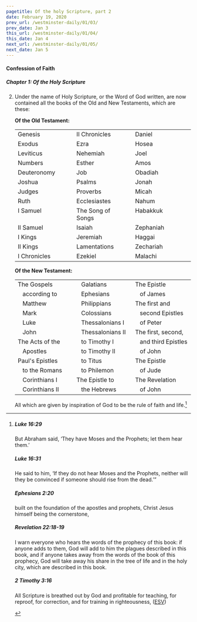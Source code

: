 ```yaml
---
pagetitle: Of the holy Scripture, part 2
date: February 19, 2020
prev_url: /westminster-daily/01/03/
prev_date: Jan 3
this_url: /westminster-daily/01/04/
this_date: Jan 4
next_url: /westminster-daily/01/05/
next_date: Jan 5
---
```


#### Confession of Faith

##### Chapter 1: Of the Holy Scripture

2. Under the name of Holy Scripture, or the Word of God written, are now contained all the books of the Old and New Testaments, which are these: <p><b>Of the Old Testament:</b></p><center><table class="wcf" cellspacing="1" cellpadding="0" width="90%" border="0"><tbody><tr><td valign=top width="33%">Genesis</td><td valign=top width="33%">II Chronicles</td><td valign=top width="33%">Daniel</td></tr><tr><td valign=top width="33%">Exodus</td><td valign=top width="33%">Ezra</td><td valign=top width="33%">Hosea</td></tr><tr><td valign=top width="33%">Leviticus</td><td valign=top width="33%">Nehemiah</td><td valign=top width="33%">Joel</td></tr><tr><td valign=top width="33%">Numbers</td><td valign=top width="33%">Esther</td><td valign=top width="33%">Amos</td></tr><tr><td valign=top width="33%">Deuteronomy</td><td valign=top width="33%">Job</td><td valign=top width="33%">Obadiah</td></tr><tr><td valign=top width="33%">Joshua</td><td valign=top width="33%">Psalms</td><td valign=top width="33%">Jonah</td></tr><tr><td valign=top width="33%">Judges</td><td valign=top width="33%">Proverbs</td><td valign=top width="33%">Micah</td></tr><tr><td valign=top width="33%">Ruth</td><td valign=top width="33%">Ecclesiastes</td><td valign=top width="33%">Nahum</td></tr><tr><td valign=top width="33%">I Samuel</td><td valign=top width="33%">The Song of Songs</td><td valign=top width="33%">Habakkuk</td></tr><tr><td valign=top width="33%">II Samuel</td><td valign=top width="33%">Isaiah</td><td valign=top width="33%">Zephaniah</td></tr><tr><td valign=top width="33%">I Kings</td><td valign=top width="33%">Jeremiah</td><td valign=top width="33%">Haggai</td></tr><tr><td valign=top width="33%">II Kings</td><td valign=top width="33%">Lamentations</td><td valign=top width="33%">Zechariah</td></tr><tr><td valign=top width="33%">I Chronicles</td><td valign=top width="33%">Ezekiel</td><td valign=top width="33%">Malachi</td></tr></tbody></table></center></p><p><b>Of the New Testament:</b></p><center><table class="wcf" cellspacing="1" cellpadding="0" width="90%" border="0"><tbody><tr><td valign=top width="33%">The Gospels</td><td valign=top width="33%">&nbsp;&nbsp;&nbsp;Galatians</td><td valign=top width="33%">The Epistle</td></tr><tr><td valign=top width="33%">&nbsp;&nbsp;&nbsp;according to</td><td valign=top width="33%">&nbsp;&nbsp;&nbsp;Ephesians</td><td valign=top width="33%">&nbsp;&nbsp;&nbsp;of James</td></tr><tr><td valign=top width="33%">&nbsp;&nbsp;&nbsp;Matthew</td><td valign=top width="33%">&nbsp;&nbsp;&nbsp;Philippians</td><td valign=top width="33%">The first and</td></tr><tr><td valign=top width="33%">&nbsp;&nbsp;&nbsp;Mark</td><td valign=top width="33%">&nbsp;&nbsp;&nbsp;Colossians</td><td valign=top width="33%">&nbsp;&nbsp;&nbsp;second Epistles</td></tr><tr><td valign=top width="33%">&nbsp;&nbsp;&nbsp;Luke</td><td valign=top width="33%">&nbsp;&nbsp;&nbsp;Thessalonians I</td><td valign=top width="33%">&nbsp;&nbsp;&nbsp;of Peter</td></tr><tr><td valign=top width="33%">&nbsp;&nbsp;&nbsp;John</td><td valign=top width="33%">&nbsp;&nbsp;&nbsp;Thessalonians II</td><td valign=top width="33%">The first, second,</td></tr><tr><td valign=top width="33%">The Acts of the</td><td valign=top width="33%">&nbsp;&nbsp;&nbsp;to Timothy I</td><td valign=top width="33%">&nbsp;&nbsp;&nbsp;and third Epistles</td></tr><tr><td valign=top width="33%">&nbsp;&nbsp;&nbsp;Apostles</td><td valign=top width="33%">&nbsp;&nbsp;&nbsp;to Timothy II</td><td valign=top width="33%">&nbsp;&nbsp;&nbsp;of John</td></tr><tr><td valign=top width="33%">Paul's Epistles</td><td valign=top width="33%">&nbsp;&nbsp;&nbsp;to Titus</td><td valign=top width="33%">The Epistle</td></tr><tr><td valign=top width="33%">&nbsp;&nbsp;&nbsp;to the Romans</td><td valign=top width="33%">&nbsp;&nbsp;&nbsp;to Philemon</td><td valign=top width="33%">&nbsp;&nbsp;&nbsp;of Jude</td></tr><tr><td valign=top width="33%">&nbsp;&nbsp;&nbsp;Corinthians I</td><td valign=top width="33%">The Epistle to</td><td valign=top width="33%">The Revelation</td></tr><tr><td valign=top width="33%">&nbsp;&nbsp;&nbsp;Corinthians II</td><td valign=top width="33%">&nbsp;&nbsp;&nbsp;the Hebrews</td><td valign=top width="33%">&nbsp;&nbsp;&nbsp;of John</td></tr></tbody></table></center></p> All which are given by inspiration of God to be the rule of faith and life.[^fnref:wcf1]

[^fnref:wcf1]: <div class="esv"><h5>Luke 16:29</h5> <div class="esv-text"><p id="p42016029.01-1"><span class="woc">But Abraham said, &#8216;They have Moses and the Prophets; let them hear them.&#8217;</span></p> </div><h5>Luke 16:31</h5> <div class="esv-text"><p id="p42016031.01-2"><span class="woc">He said to him, &#8216;If they do not hear Moses and the Prophets, neither will they be convinced if someone should rise from the dead.&#8217;&#8221;</span></p> </div><h5>Ephesians 2:20</h5> <div class="esv-text"><p id="p49002020.01-3">built on the foundation of the apostles and prophets, Christ Jesus himself being the cornerstone,</p> </div><h5>Revelation 22:18-19</h5> <div class="esv-text"><p id="p66022018.01-4">I warn everyone who hears the words of the prophecy of this book: if anyone adds to them, God will add to him the plagues described in this book, and if anyone takes away from the words of the book of this prophecy, God will take away his share in the tree of life and in the holy city, which are described in this book.</p> </div><h5>2 Timothy 3:16</h5> <div class="esv-text"><p id="p55003016.01-5">All Scripture is breathed out by God and profitable for teaching, for reproof, for correction, and for training in righteousness,  (<a href="http://www.esv.org" class="copyright">ESV</a>)</p> </div> </div>

